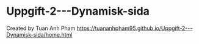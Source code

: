 # Uppgift-2---Dynamisk-sida
Created by Tuan Anh Pham
https://tuananhpham95.github.io/Uppgift-2---Dynamisk-sida/home.html
